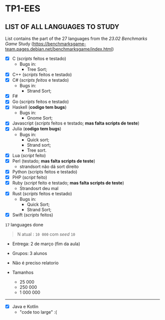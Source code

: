 # TP1-EES

## LIST OF ALL LANGUAGES TO STUDY

List contains the part of the 27 languages from the *23.02 Benchmarks Game* Study (https://benchmarksgame-team.pages.debian.net/benchmarksgame/index.html)

- [X] C (*scripts* feitos e testado)
    - Bugs in:
      - Tree Sort;
- [X] C++ (*scripts* feitos e testado)
- [X] C# (*scripts feitos* e testado)
    - Bugs in:
      - Strand Sort;
- [X] F#
- [X] Go (*scripts* feitos e testado)
- [X] Haskell (**codigo tem bugs**)
  - Bugs in:
    - Gnome Sort;
- [X] Javascript (*scripts* feitos e testado; **mas falta scripts de teste**)
- [X] Julia (**codigo tem bugs**)
  - Bugs in:
      - Quick sort;
      - Strand sort;
      - Tree sort.
- [X] Lua (*script* feito)
- [X] Perl (testado; **mas falta scripts de teste**)
    - strandsort não dá sort direito
- [X] Python (scripts feitos e testado)
- [X] PHP (*script* feito)
- [X] Ruby (*script* feito e testado; **mas falta scripts de teste**)
    - Strandosrt deu mal
- [X] Rust (*scripts* feitos e testado)
  - Bugs in:
    - Quick Sort;
    - Strand Sort;
- [X] Swift (*scripts* feitos)

`17` languages done

> N atual : `10 000` com *seed* `10`

- Entrega: 2 de março (fim da aula)
- Grupos: 3 alunos
- Não é preciso relatorio
- Tamanhos

  - 25 000
  - 250 000
  - 1 000 000


------------

- [X] Java e Kotlin
  - "code too large" :(
